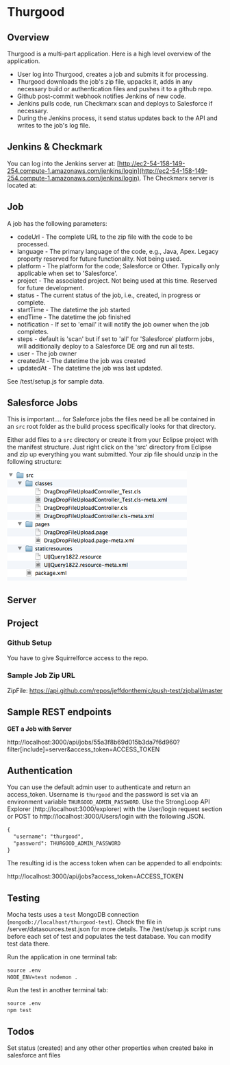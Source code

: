 # Thurgood

## Overview

Thurgood is a multi-part application. Here is a high level overview of the application.

* User log into Thurgood, creates a job and submits it for processing.
* Thurgood downloads the job's zip file, uppacks it, adds in any necessary build or authentication files and pushes it to a github repo.
* Github post-commit webhook notifies Jenkins of new code.
* Jenkins pulls code, run Checkmarx scan and deploys to Salesforce if necessary.
* During the Jenkins process, it send status updates back to the API and writes to the job's log file.

## Jenkins & Checkmark

You can log into the Jenkins server at: [http://ec2-54-158-149-254.compute-1.amazonaws.com/jenkins/login](http://ec2-54-158-149-254.compute-1.amazonaws.com/jenkins/login). The Checkmarx server is located at:

## Job

A job has the following parameters:

* codeUrl - The complete URL to the zip file with the code to be processed.
* language - The primary language of the code, e.g., Java, Apex. Legacy property reserved for future functionality. Not being used.
* platform - The platform for the code; Salesforce or Other. Typically only applicable when set to 'Salesforce'.
* project - The associated project. Not being used at this time. Reserved for future development.
* status - The current status of the job, i.e., created, in progress or complete.
* startTime - The datetime the job started
* endTime - The datetime the job finished
* notification - If set to 'email' it will notify the job owner when the job completes.
* steps - default is 'scan' but if set to 'all' for 'Salesforce' platform jobs, will additionally deploy to a Salesforce DE org and run all tests.
* user - The job owner
* createdAt - The datetime the job was created
* updatedAt - The datetime the job was last updated.

See /test/setup.js for sample data.

## Salesforce Jobs

This is important.... for Saleforce jobs the files need be all be contained in an `src` root folder as the build process specifically looks for that directory.

Either add files to a `src` directory or create it from your Eclipse project with the manifest structure. Just right click on the 'src' directory from Eclipse and zip up everything you want submitted. Your zip file should unzip in the following structure:

![](https://raw.githubusercontent.com/appirio-tech/thurgood/v3/submission-structure.png)

## Server

## Project

### Github Setup

You have to give Squirrelforce access to the repo.

### Sample Job Zip URL

ZipFile: https://api.github.com/repos/jeffdonthemic/push-test/zipball/master

## Sample REST endpoints

**GET a Job with Server**

http://localhost:3000/api/jobs/55a3f8b69d015b3da7f6d960?filter[include]=server&access_token=ACCESS_TOKEN

## Authentication

You can use the default admin user to authenticate and return an access_token. Username is `thurgood` and the password is set via an environment variable `THURGOOD_ADMIN_PASSWORD`. Use the StrongLoop API Explorer (http://localhost:3000/explorer) with the User/login request section or POST to http://localhost:3000/Users/login with the following JSON.

```
{
  "username": "thurgood",
  "password": THURGOOD_ADMIN_PASSWORD
}
```
The resulting id is the access token when can be appended to all endpoints:

http://localhost:3000/api/jobs?access_token=ACCESS_TOKEN


## Testing

Mocha tests uses a `test` MongoDB connection (`mongodb://localhost/thurgood-test`). Check the file in /server/datasources.test.json for more details. The /test/setup.js script runs before each set of test and populates the test database. You can modify test data there.

Run the application in one terminal tab:

```
source .env
NODE_ENV=test nodemon .
```

Run the test in another terminal tab:

```
source .env
npm test
```

## Todos

Set status (created) and any other other properties when created
bake in salesforce ant files
